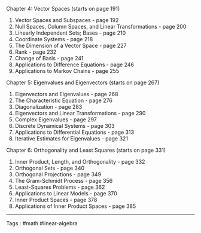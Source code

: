 Chapter 4: Vector Spaces (starts on page 191)
1. Vector Spaces and Subspaces - page 192
2. Null Spaces, Column Spaces, and Linear Transformations - page 200
3. Linearly Independent Sets; Bases - page 210
4. Coordinate Systems - page 218
5. The Dimension of a Vector Space - page 227
6. Rank - page 232
7. Change of Basis - page 241
8. Applications to Difference Equations - page 246
9. Applications to Markov Chains - page 255

Chapter 5: Eigenvalues and Eigenvectors (starts on page 267)
1. Eigenvectors and Eigenvalues - page 268
2. The Characteristic Equation - page 276
3. Diagonalization - page 283
4. Eigenvectors and Linear Transformations - page 290
5. Complex Eigenvalues - page 297
6. Discrete Dynamical Systems - page 303
7. Applications to Differential Equations - page 313
8. Iterative Estimates for Eigenvalues - page 321

Chapter 6: Orthogonality and Least Squares (starts on page 331)
1. Inner Product, Length, and Orthogonality - page 332
2. Orthogonal Sets - page 340
3. Orthogonal Projections - page 349
4. The Gram-Schmidt Process - page 356
5. Least-Squares Problems - page 362
6. Applications to Linear Models - page 370
7. Inner Product Spaces - page 378
8. Applications of Inner Product Spaces - page 385

____

Tags : #math #linear-algebra